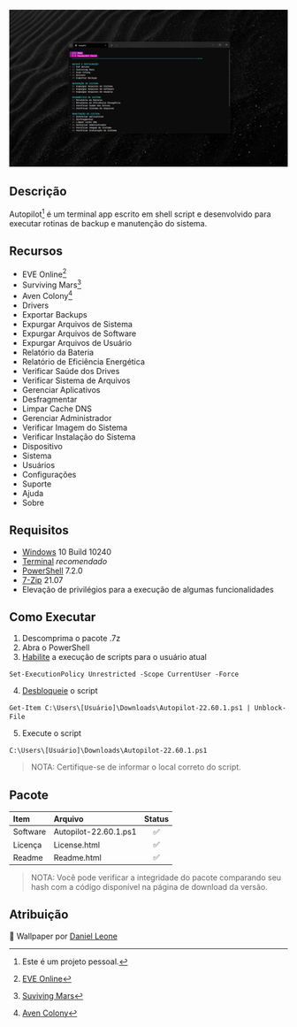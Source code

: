 ![](https://github.com/2uj1m28ohz/autopilot/blob/main/Screenshot.png)

## Descrição
Autopilot[^1] é um terminal app escrito em shell script e desenvolvido para executar rotinas de backup e manutenção do sistema.

## Recursos
- EVE Online[^2]
- Surviving Mars[^3]
- Aven Colony[^4]
- Drivers
- Exportar Backups
- Expurgar Arquivos de Sistema
- Expurgar Arquivos de Software
- Expurgar Arquivos de Usuário
- Relatório da Bateria
- Relatório de Eficiência Energética
- Verificar Saúde dos Drives
- Verificar Sistema de Arquivos
- Gerenciar Aplicativos
- Desfragmentar
- Limpar Cache DNS
- Gerenciar Administrador
- Verificar Imagem do Sistema
- Verificar Instalação do Sistema
- Dispositivo
- Sistema
- Usuários
- Configurações
- Suporte
- Ajuda
- Sobre

## Requisitos
- [Windows](https://www.microsoft.com/windows) 10 Build 10240
- [Terminal](https://www.github.com/microsoft/terminal) _recomendado_
- [PowerShell](https://www.github.com/powershell/powershell) 7.2.0
- [7-Zip](https://www.7-zip.org) 21.07
- Elevação de privilégios para a execução de algumas funcionalidades

## Como Executar
1. Descomprima o pacote .7z
2. Abra o PowerShell
3. [Habilite](https://docs.microsoft.com/powershell/module/microsoft.powershell.security/set-executionpolicy) a execução de scripts para o usuário atual
```
Set-ExecutionPolicy Unrestricted -Scope CurrentUser -Force
```
4. [Desbloqueie](https://docs.microsoft.com/powershell/module/microsoft.powershell.utility/unblock-file) o script
```
Get-Item C:\Users\[Usuário]\Downloads\Autopilot-22.60.1.ps1 | Unblock-File
```
5. Execute o script
```
C:\Users\[Usuário]\Downloads\Autopilot-22.60.1.ps1
```
>NOTA: Certifique-se de informar o local correto do script.

## Pacote
|Item|Arquivo|Status|
|:---|:---|:---:|
|Software|Autopilot-22.60.1.ps1|:white_check_mark:|
|Licença|License.html|:white_check_mark:|
|Readme|Readme.html|:white_check_mark:|
>NOTA: Você pode verificar a integridade do pacote comparando seu hash com a código disponível na página de download da versão.

## Atribuição
:sunrise_over_mountains: Wallpaper por [Daniel Leone](https://unsplash.com/photos/g30P1zcOzXo)

[^1]:Este é um projeto pessoal.
[^2]:[EVE Online](https://www.eveonline.com)
[^3]:[Suviving Mars](https://www.survivingmars.com)
[^4]:[Aven Colony](https://www.team17.com/games/aven-colony)
